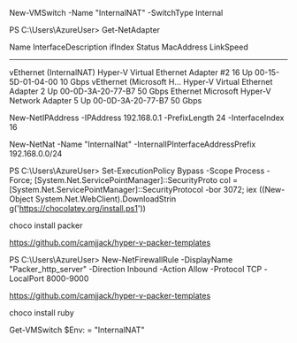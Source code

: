 New-VMSwitch -Name "InternalNAT" -SwitchType Internal

PS C:\Users\AzureUser> Get-NetAdapter

Name                      InterfaceDescription                    ifIndex Status       MacAddress             LinkSpeed
----                      --------------------                    ------- ------       ----------             ---------
vEthernet (InternalNAT)   Hyper-V Virtual Ethernet Adapter #2          16 Up           00-15-5D-01-04-00        10 Gbps
vEthernet (Microsoft H... Hyper-V Virtual Ethernet Adapter              2 Up           00-0D-3A-20-77-B7        50 Gbps
Ethernet                  Microsoft Hyper-V Network Adapter             5 Up           00-0D-3A-20-77-B7        50 Gbps


New-NetIPAddress -IPAddress 192.168.0.1 -PrefixLength 24 -InterfaceIndex 16

New-NetNat -Name "InternalNat" -InternalIPInterfaceAddressPrefix 192.168.0.0/24

PS C:\Users\AzureUser> Set-ExecutionPolicy Bypass -Scope Process -Force; [System.Net.ServicePointManager]::SecurityProto
col = [System.Net.ServicePointManager]::SecurityProtocol -bor 3072; iex ((New-Object System.Net.WebClient).DownloadStrin
g('https://chocolatey.org/install.ps1'))

choco install packer

https://github.com/camjjack/hyper-v-packer-templates

PS C:\Users\AzureUser> New-NetFirewallRule -DisplayName "Packer_http_server" -Direction Inbound -Action Allow -Protocol
TCP -LocalPort 8000-9000


https://github.com/camjjack/hyper-v-packer-templates

choco install ruby

Get-VMSwitch
$Env:<variable-name> = "InternalNAT"

